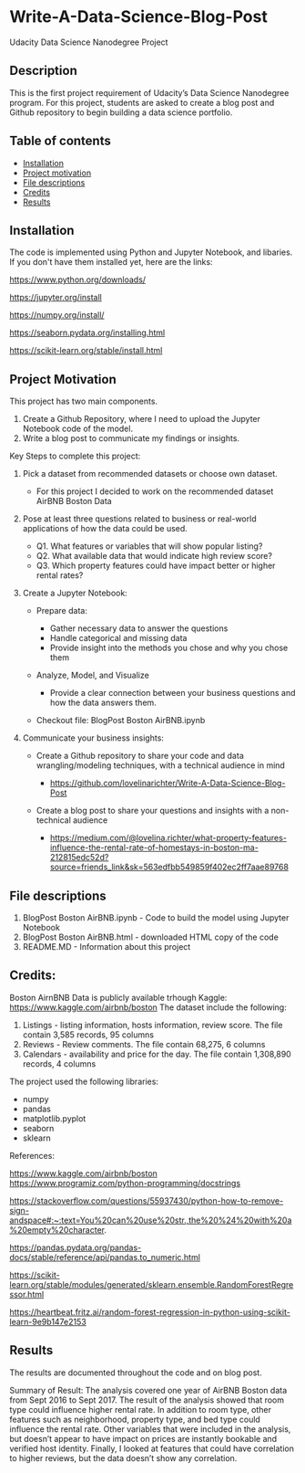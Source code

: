 # Write-A-Data-Science-Blog-Post

Udacity Data Science Nanodegree Project

## Description

This is the first project requirement of Udacity’s Data Science Nanodegree program. For this project, students are asked to create a blog post and Github repository to begin building a data science portfolio. 

## Table of contents

- [Installation](#installation)
- [Project motivation](#project-motivation)
- [File descriptions](#file-descriptions)
- [Credits](#credits)
- [Results](#results)

## Installation

The code is implemented using Python and Jupyter Notebook, and libaries. 
If you don't have them installed yet, here are the links:

https://www.python.org/downloads/

https://jupyter.org/install

https://numpy.org/install/

https://seaborn.pydata.org/installing.html

https://scikit-learn.org/stable/install.html

## Project Motivation

This project has two main components. 
1.	Create a Github Repository, where I need to upload the Jupyter Notebook code of the model.
2.	Write a blog post to communicate my findings or insights. 

Key Steps to complete this project:

1) Pick a dataset from recommended datasets or choose own dataset. 
   - For this project I decided to work on the recommended dataset AirBNB Boston Data
    
2) Pose at least three questions related to business or real-world applications of how the data could be used.
    - Q1. What features or variables that will show popular listing?
    - Q2. What available data that would indicate high review score?
    - Q3. Which property features could have impact better or higher rental rates?
3) Create a Jupyter Notebook: 
    - Prepare data:
      - Gather necessary data to answer the questions
      - Handle categorical and missing data
      - Provide insight into the methods you chose and why you chose them
    - Analyze, Model, and Visualize
      - Provide a clear connection between your business questions and how the data answers them.

    - Checkout file: BlogPost Boston AirBNB.ipynb

4) Communicate your business insights:
      - Create a Github repository to share your code and data wrangling/modeling techniques, with a technical audience in mind
      
        - https://github.com/lovelinarichter/Write-A-Data-Science-Blog-Post
      
      - Create a blog post to share your questions and insights with a non-technical audience
      
        - https://medium.com/@lovelina.richter/what-property-features-influence-the-rental-rate-of-homestays-in-boston-ma-212815edc52d?source=friends_link&sk=563edfbb549859f402ec2ff7aae89768

## File descriptions

1. BlogPost Boston AirBNB.ipynb - Code to build the model using Jupyter Notebook
2. BlogPost Boston AirBNB.html - downloaded HTML copy of the code
3. README.MD - Information about this project

## Credits:

Boston AirnBNB Data is publicly available trhough Kaggle: https://www.kaggle.com/airbnb/boston
The dataset include the following:
1.	Listings - listing information, hosts information, review score. The file contain 3,585 records, 95 columns
2.	Reviews - Review comments. The file contain 68,275, 6 columns
3.	Calendars - availability and price for the day. The file contain 1,308,890 records, 4 columns

The project used the following libraries:
   - numpy
   - pandas
   - matplotlib.pyplot
   - seaborn
   - sklearn

References:

https://www.kaggle.com/airbnb/boston https://www.programiz.com/python-programming/docstrings 

https://stackoverflow.com/questions/55937430/python-how-to-remove-sign-andspace#:~:text=You%20can%20use%20str.,the%20%24%20with%20a%20empty%20character. 

https://pandas.pydata.org/pandas-docs/stable/reference/api/pandas.to_numeric.html

https://scikit-learn.org/stable/modules/generated/sklearn.ensemble.RandomForestRegressor.html

https://heartbeat.fritz.ai/random-forest-regression-in-python-using-scikit-learn-9e9b147e2153

## Results

The results are documented throughout the code and on blog post. 

Summary of Result:  The analysis covered one year of AirBNB Boston data from Sept 2016 to Sept 2017. The result of the analysis showed that room type could influence higher rental rate. In addition to room type, other features such as neighborhood, property type, and bed type could influence the rental rate. Other variables that were included in the analysis, but doesn’t appear to have impact on prices are instantly bookable and verified host identity. Finally, I looked at features that could have correlation to higher reviews, but the data doesn’t show any correlation.
